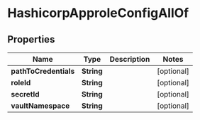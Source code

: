 

# HashicorpApproleConfigAllOf


## Properties

| Name | Type | Description | Notes |
|------------ | ------------- | ------------- | -------------|
|**pathToCredentials** | **String** |  |  [optional] |
|**roleId** | **String** |  |  [optional] |
|**secretId** | **String** |  |  [optional] |
|**vaultNamespace** | **String** |  |  [optional] |



